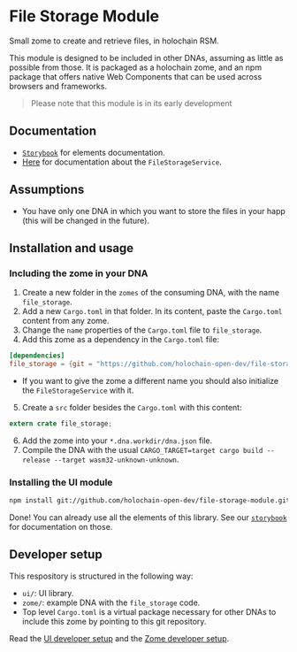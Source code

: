# File Storage Module

Small zome to create and retrieve files, in holochain RSM.

This module is designed to be included in other DNAs, assuming as little as possible from those. It is packaged as a holochain zome, and an npm package that offers native Web Components that can be used across browsers and frameworks.

> Please note that this module is in its early development

## Documentation

- [`Storybook`](https://holochain-open-dev.github.io/file-storage-module?path=/docs/hoduploadfiles--default) for elements documentation.
- [Here](/ui/docs/classes/filestorageservice.md) for documentation about the `FileStorageService`.

## Assumptions

- You have only one DNA in which you want to store the files in your happ (this will be changed in the future).

## Installation and usage

### Including the zome in your DNA

1. Create a new folder in the `zomes` of the consuming DNA, with the name `file_storage`.
2. Add a new `Cargo.toml` in that folder. In its content, paste the `Cargo.toml` content from any zome.
3. Change the `name` properties of the `Cargo.toml` file to `file_storage`.
4. Add this zome as a dependency in the `Cargo.toml` file:

```toml
[dependencies]
file_storage = {git = "https://github.com/holochain-open-dev/file-storage-module", package = "file_storage"}
```

- If you want to give the zome a different name you should also initialize the `FileStorageService` with it.

5. Create a `src` folder besides the `Cargo.toml` with this content:

```rust
extern crate file_storage;
```

6. Add the zome into your `*.dna.workdir/dna.json` file.
7. Compile the DNA with the usual `CARGO_TARGET=target cargo build --release --target wasm32-unknown-unknown`.

### Installing the UI module

```bash
npm install git://github.com/holochain-open-dev/file-storage-module.git#ui-build
```

Done! You can already use all the elements of this library. See our [`storybook`](https://holochain-open-dev.github.io/file-storage-module) for documentation on those.

## Developer setup

This respository is structured in the following way:

- `ui/`: UI library.
- `zome/`: example DNA with the `file_storage` code.
- Top level `Cargo.toml` is a virtual package necessary for other DNAs to include this zome by pointing to this git repository.

Read the [UI developer setup](/ui/README.md) and the [Zome developer setup](/zome/README.md).
